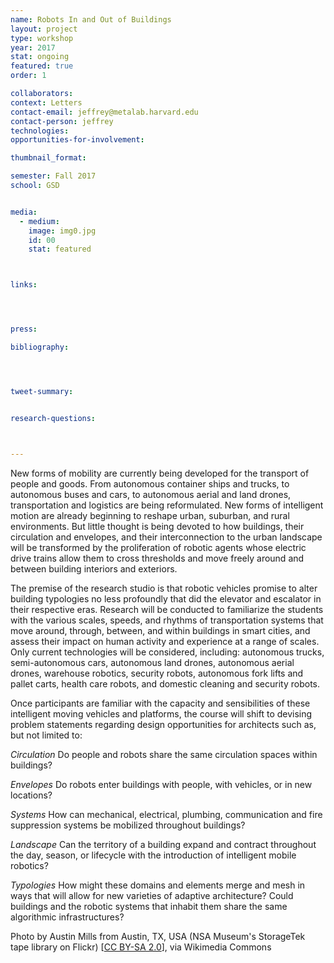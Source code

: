 ```yaml
---
name: Robots In and Out of Buildings
layout: project
type: workshop
year: 2017
stat: ongoing
featured: true
order: 1

collaborators:
context: Letters
contact-email: jeffrey@metalab.harvard.edu
contact-person: jeffrey
technologies: 
opportunities-for-involvement:

thumbnail_format:

semester: Fall 2017
school: GSD


media:
  - medium:
    image: img0.jpg
    id: 00
    stat: featured



links:




press:

bibliography:




tweet-summary:


research-questions:



---
```

New forms of mobility are currently being developed for the transport of people and goods. From autonomous container ships and trucks, to autonomous buses and cars, to autonomous aerial and land drones, transportation and logistics are being reformulated. New forms of intelligent motion are already beginning to reshape urban, suburban, and rural environments. But little thought is being devoted to how buildings, their circulation and envelopes, and their interconnection to the urban landscape will be transformed by the proliferation of robotic agents whose electric drive trains allow them to cross thresholds and move freely around and between building interiors and exteriors.

The premise of the research studio is that robotic vehicles promise to alter building typologies no less profoundly that did the elevator and escalator in their respective eras. Research will be conducted to familiarize the students with the various scales, speeds, and rhythms of transportation systems that move around, through, between, and within buildings in smart cities, and assess their impact on human activity and experience at a range of scales. Only current technologies will be considered, including: autonomous trucks, semi-autonomous cars, autonomous land drones, autonomous aerial drones, warehouse robotics, security robots, autonomous fork lifts and pallet carts, health care robots, and domestic cleaning and security robots. 

Once participants are familiar with the capacity and sensibilities of these intelligent moving vehicles and platforms, the course will shift to devising problem statements regarding design opportunities for architects such as, but not limited to: 

*Circulation*
Do people and robots share the same circulation spaces within buildings?

*Envelopes*
Do robots enter buildings with people, with vehicles, or in new locations?

*Systems*
How can mechanical, electrical, plumbing, communication and fire suppression systems be mobilized throughout buildings?

*Landscape*
Can the territory of a building expand and contract throughout the day, season, or lifecycle with the introduction of intelligent mobile robotics?

*Typologies*
How might these domains and elements merge and mesh in ways that will allow for new varieties of adaptive architecture? Could buildings and the robotic systems that inhabit them share the same algorithmic infrastructures?

<p>
<span class="smalltext">
Photo by Austin Mills from Austin, TX, USA (NSA Museum's StorageTek tape library on Flickr) [<a href="https://creativecommons.org/licenses/by-sa/2.0">CC BY-SA 2.0</a>], via Wikimedia Commons
</span>
</p>